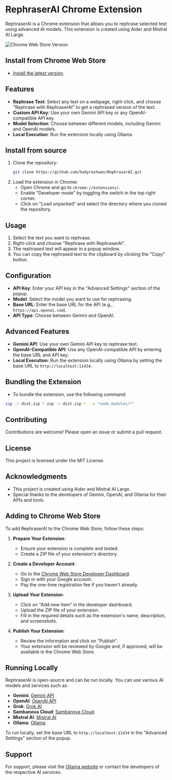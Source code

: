 # RephraserAI Chrome Extension

RephraserAI is a Chrome extension that allows you to rephrase selected text using advanced AI models. This extension is created using Aider and Mistral AI Large. 

![Chrome Web Store Version](https://img.shields.io/chrome-web-store/v/phghegndlmoinjnmmehpjfhanmpickno)

## Install from Chrome Web Store
- [Install the latest version](https://chromewebstore.google.com/detail/rephraserai/phghegndlmoinjnmmehpjfhanmpickno?authuser=0&hl=en-GB).


## Features

- **Rephrase Text**: Select any text on a webpage, right-click, and choose "Rephrase with RephraserAI" to get a rephrased version of the text.
- **Custom API Key**: Use your own Gemini API key or any OpenAI-compatible API key.
- **Model Selection**: Choose between different models, including Gemini and OpenAI models.
- **Local Execution**: Run the extension locally using Ollama.

## Install from source

1. Clone the repository:
   ```sh
   git clone https://github.com/hadyrashwan/RephraserAI.git
   ```
2. Load the extension in Chrome:
   - Open Chrome and go to `chrome://extensions/`.
   - Enable "Developer mode" by toggling the switch in the top right corner.
   - Click on "Load unpacked" and select the directory where you cloned the repository.

## Usage

1. Select the text you want to rephrase.
2. Right-click and choose "Rephrase with RephraserAI".
3. The rephrased text will appear in a popup window.
4. You can copy the rephrased text to the clipboard by clicking the "Copy" button.

## Configuration

- **API Key**: Enter your API key in the "Advanced Settings" section of the popup.
- **Model**: Select the model you want to use for rephrasing.
- **Base URL**: Enter the base URL for the API (e.g., `https://api.openai.com`).
- **API Type**: Choose between Gemini and OpenAI.

## Advanced Features

- **Gemini API**: Use your own Gemini API key to rephrase text.
- **OpenAI-Compatible API**: Use any OpenAI-compatible API by entering the base URL and API key.
- **Local Execution**: Run the extension locally using Ollama by setting the base URL to `http://localhost:11434`.

## Bundling the Extension
- To bundle the extension, use the following command:
```sh
zip -r dist.zip * zip -r dist.zip *  -x "node_modules/*"
```

## Contributing

Contributions are welcome! Please open an issue or submit a pull request.

## License

This project is licensed under the MIT License.

## Acknowledgments

- This project is created using Aider and Mistral AI Large.
- Special thanks to the developers of Gemini, OpenAI, and Ollama for their APIs and tools.

## Adding to Chrome Web Store

To add RephraserAI to the Chrome Web Store, follow these steps:

1. **Prepare Your Extension**:
   - Ensure your extension is complete and tested.
   - Create a ZIP file of your extension's directory.

2. **Create a Developer Account**:
   - Go to the [Chrome Web Store Developer Dashboard](https://chrome.google.com/webstore/developer/dashboard).
   - Sign in with your Google account.
   - Pay the one-time registration fee if you haven't already.

3. **Upload Your Extension**:
   - Click on "Add new item" in the developer dashboard.
   - Upload the ZIP file of your extension.
   - Fill in the required details such as the extension's name, description, and screenshots.

4. **Publish Your Extension**:
   - Review the information and click on "Publish".
   - Your extension will be reviewed by Google and, if approved, will be available in the Chrome Web Store.

## Running Locally

RephraserAI is open-source and can be run locally. You can use various AI models and services such as:

- **Gemini**: [Gemini API](https://gemini.com)
- **OpenAI**: [OpenAI API](https://openai.com)
- **Grok**: [Grok AI](https://grok.com)
- **Sambanova Cloud**: [Sambanova Cloud](https://sambanova.ai)
- **Mistral AI**: [Mistral AI](https://mistral.ai)
- **Ollama**: [Ollama](https://ollama.com)

To run locally, set the base URL to `http://localhost:11434` in the "Advanced Settings" section of the popup.

## Support

For support, please visit the [Ollama website](https://ollama.com) or contact the developers of the respective AI services.
